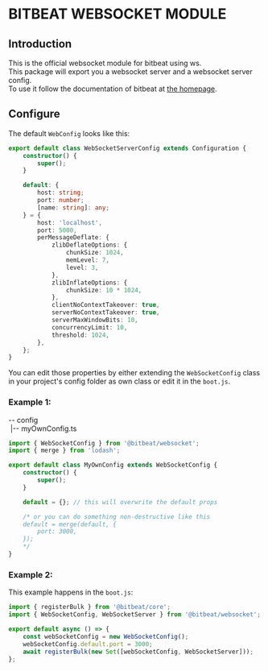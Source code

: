 # BITBEAT WEBSOCKET MODULE

## Introduction

This is the official websocket module for bitbeat using ws.<br>
This package will export you a websocket server and a websocket server config.<br>
To use it follow the documentation of bitbeat at [the homepage](https://bitbeat.projects.oliverfreudrich.com/#/?id=add-existing-module-extend-core).

## Configure

The default `WebConfig` looks like this:

```typescript
export default class WebSocketServerConfig extends Configuration {
    constructor() {
        super();
    }

    default: {
        host: string;
        port: number;
        [name: string]: any;
    } = {
        host: 'localhost',
        port: 5000,
        perMessageDeflate: {
            zlibDeflateOptions: {
                chunkSize: 1024,
                memLevel: 7,
                level: 3,
            },
            zlibInflateOptions: {
                chunkSize: 10 * 1024,
            },
            clientNoContextTakeover: true,
            serverNoContextTakeover: true,
            serverMaxWindowBits: 10,
            concurrencyLimit: 10,
            threshold: 1024,
        },
    };
}
```

You can edit those properties by either extending the `WebSocketConfig` class in your project's config folder as own class or edit it in the `boot.js`.

### Example 1:

-- config<br>
&nbsp;|-- myOwnConfig.ts

```typescript
import { WebSocketConfig } from '@bitbeat/websocket';
import { merge } from 'lodash';

export default class MyOwnConfig extends WebSocketConfig {
    constructor() {
        super();
    }

    default = {}; // this will overwrite the default props

    /* or you can do something non-destructive like this
    default = merge(default, {
        port: 3000,
    });
    */
}
```

### Example 2:

This example happens in the `boot.js`:

```typescript
import { registerBulk } from '@bitbeat/core';
import { WebSocketConfig, WebSocketServer } from '@bitbeat/websocket';

export default async () => {
    const webSocketConfig = new WebSocketConfig();
    webSocketConfig.default.port = 3000;
    await registerBulk(new Set([webSocketConfig, WebSocketServer]));
};
```

